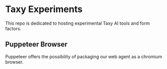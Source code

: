 # Taxy Experiments

This repo is dedicated to hosting experimental Taxy AI tools and form factors.

## Puppeteer Browser

Puppeteer offers the possibility of packaging our web agent as a chromium browser.
